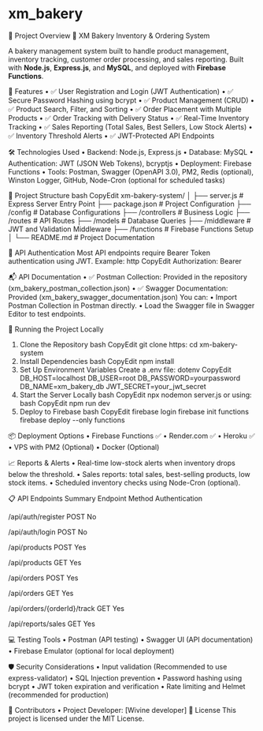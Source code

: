 # xm_bakery
🥖 Project Overview
🥖 XM Bakery Inventory & Ordering System

A bakery management system built to handle product management, inventory tracking, customer order processing, and sales reporting. Built with **Node.js**, **Express.js**, and **MySQL**, and deployed with **Firebase Functions**.


🚀 Features
•	✅ User Registration and Login (JWT Authentication)
•	✅ Secure Password Hashing using bcrypt
•	✅ Product Management (CRUD)
•	✅ Product Search, Filter, and Sorting
•	✅ Order Placement with Multiple Products
•	✅ Order Tracking with Delivery Status
•	✅ Real-Time Inventory Tracking
•	✅ Sales Reporting (Total Sales, Best Sellers, Low Stock Alerts)
•	✅ Inventory Threshold Alerts
•	✅ JWT-Protected API Endpoints

🛠️ Technologies Used
•	Backend: Node.js, Express.js
•	Database: MySQL
•	Authentication: JWT (JSON Web Tokens), bcryptjs
•	Deployment: Firebase Functions
•	Tools: Postman, Swagger (OpenAPI 3.0), PM2, Redis (optional), Winston Logger, GitHub, Node-Cron (optional for scheduled tasks)

📂 Project Structure
bash
CopyEdit
xm-bakery-system/
│
├── server.js               # Express Server Entry Point
├── package.json            # Project Configuration
├── /config                 # Database Configurations
├── /controllers            # Business Logic
├── /routes                 # API Routes
├── /models                 # Database Queries
├── /middleware             # JWT and Validation Middleware
├── /functions              # Firebase Functions Setup
│
└── README.md               # Project Documentation

🔐 API Authentication
Most API endpoints require Bearer Token authentication using JWT.
Example:
http
CopyEdit
Authorization: Bearer <your-jwt-token>

📬 API Documentation
•	✅ Postman Collection: Provided in the repository (xm_bakery_postman_collection.json)
•	✅ Swagger Documentation: Provided (xm_bakery_swagger_documentation.json)
You can:
•	Import Postman Collection in Postman directly.
•	Load the Swagger file in Swagger Editor to test endpoints.

🧪 Running the Project Locally
1. Clone the Repository
bash
CopyEdit
git clone https:
cd xm-bakery-system
2. Install Dependencies
bash
CopyEdit
npm install
3. Set Up Environment Variables
Create a .env file:
dotenv
CopyEdit
DB_HOST=localhost
DB_USER=root
DB_PASSWORD=yourpassword
DB_NAME=xm_bakery_db
JWT_SECRET=your_jwt_secret
4. Start the Server Locally
bash
CopyEdit
npx nodemon server.js
or using:
bash
CopyEdit
npm run dev
5. Deploy to Firebase
bash
CopyEdit
firebase login
firebase init functions
firebase deploy --only functions

📦 Deployment Options
•	Firebase Functions ✅
•	Render.com ✅
•	Heroku ✅
•	VPS with PM2 (Optional)
•	Docker (Optional)

📈 Reports & Alerts
•	Real-time low-stock alerts when inventory drops below the threshold.
•	Sales reports: total sales, best-selling products, low stock items.
•	Scheduled inventory checks using Node-Cron (optional).

📋 API Endpoints Summary
Endpoint	Method	Authentication

/api/auth/register	POST	No

/api/auth/login	POST	No

/api/products	POST	Yes

/api/products	GET	Yes

/api/orders	POST	Yes

/api/orders	GET	Yes

/api/orders/{orderId}/track	GET	Yes

/api/reports/sales	GET	Yes

💻 Testing Tools
•	Postman (API testing)
•	Swagger UI (API documentation)
•	Firebase Emulator (optional for local deployment)

🛡️ Security Considerations
•	Input validation (Recommended to use express-validator)
•	SQL Injection prevention
•	Password hashing using bcrypt
•	JWT token expiration and verification
•	Rate limiting and Helmet (recommended for production)

👥 Contributors
•	Project Developer: [Wivine developer]
📜 License
This project is licensed under the MIT License.



